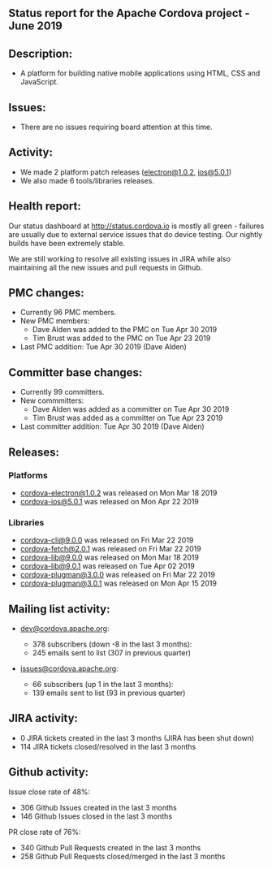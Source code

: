 

## Status report for the Apache Cordova project - June 2019

## Description: 
 - A platform for building native mobile applications using HTML, CSS and JavaScript.

## Issues: 
  - There are no issues requiring board attention at this time.
  
## Activity: 

  - We made 2 platform patch releases (electron@1.0.2, ios@5.0.1)
  - We also made 6 tools/libraries releases.

   
## Health report: 

Our status dashboard at http://status.cordova.io is mostly all green - failures are usually due to external service issues that do device testing. Our nightly builds have been extremely stable.

We are still working to resolve all existing issues in JIRA while also maintaining all the new issues and pull requests in Github.

## PMC changes: 
   
 - Currently 96 PMC members. 
 - New PMC members: 
    - Dave Alden was added to the PMC on Tue Apr 30 2019 
    - Tim Brust was added to the PMC on Tue Apr 23 2019
 - Last PMC addition: Tue Apr 30 2019 (Dave Alden) 
   
## Committer base changes: 
   
 - Currently 99 committers. 
 - New commmitters: 
    - Dave Alden was added as a committer on Tue Apr 30 2019 
    - Tim Brust was added as a committer on Tue Apr 23 2019 
 - Last committer addition: Tue Apr 30 2019 (Dave Alden)

   
## Releases: 

### Platforms

- cordova-electron@1.0.2 was released on Mon Mar 18 2019
- cordova-ios@5.0.1 was released on Mon Apr 22 2019

### Libraries

- cordova-cli@9.0.0 was released on Fri Mar 22 2019
- cordova-fetch@2.0.1 was released on Fri Mar 22 2019
- cordova-lib@9.0.0 was released on Mon Mar 18 2019
- cordova-lib@9.0.1 was released on Tue Apr 02 2019
- cordova-plugman@3.0.0 was released on Fri Mar 22 2019
- cordova-plugman@3.0.1 was released on Mon Apr 15 2019

## Mailing list activity: 

 - dev@cordova.apache.org:  
    - 378 subscribers (down -8 in the last 3 months): 
    - 245 emails sent to list (307 in previous quarter) 
   
 - issues@cordova.apache.org:  
    - 66 subscribers (up 1 in the last 3 months): 
    - 139 emails sent to list (93 in previous quarter) 
 
## JIRA activity: 

 - 0 JIRA tickets created in the last 3 months (JIRA has been shut down)
 - 114 JIRA tickets closed/resolved in the last 3 months
 
 ## Github activity: 
 
 Issue close rate of 48%:
 - 306 Github Issues created in the last 3 months 
 - 146 Github Issues closed in the last 3 months 
 
 PR close rate of 76%:
 - 340 Github Pull Requests created in the last 3 months 
 - 258 Github Pull Requests closed/merged in the last 3 months 
